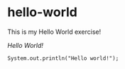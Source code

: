 # hello-world
This is my Hello World exercise!

*Hello World!*

` System.out.println("Hello world!"); `
